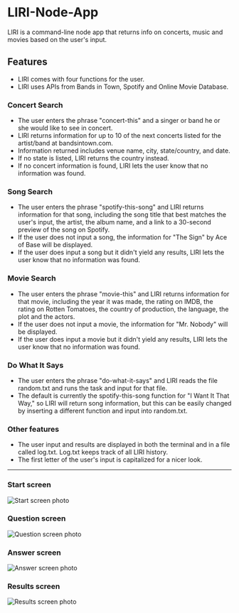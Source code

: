 # LIRI-Node-App
LIRI is a command-line node app that returns info on concerts, music and movies based on the user's input.

## Features
  * LIRI comes with four functions for the user.
  * LIRI uses APIs from Bands in Town, Spotify and Online Movie Database.
### Concert Search
  * The user enters the phrase "concert-this" and a singer or band he or she would like to see in concert.
  * LIRI returns information for up to 10 of the next concerts listed for the artist/band at bandsintown.com.
  * Information returned includes venue name, city, state/country, and date.
  * If no state is listed, LIRI returns the country instead.
  * If no concert information is found, LIRI lets the user know that no information was found.
### Song Search
  * The user enters the phrase "spotify-this-song" and LIRI returns information for that song, including the song title that best matches the user's input, the artist, the album name, and a link to a 30-second preview of the song on Spotify.
  * If the user does not input a song, the information for "The Sign" by Ace of Base will be displayed.
  * If the user does input a song but it didn't yield any results, LIRI lets the user know that no information was found.
### Movie Search
  * The user enters the phrase "movie-this" and LIRI returns information for that movie, including the year it was made, the rating on IMDB, the rating on Rotten Tomatoes, the country of production, the language, the plot and the actors. 
  * If the user does not input a movie, the information for "Mr. Nobody" will be displayed.
  * If the user does input a movie but it didn't yield any results, LIRI lets the user know that no information was found.
### Do What It Says
  * The user enters the phrase "do-what-it-says" and LIRI reads the file random.txt and runs the task and input for that file. 
  * The default is currently the spotify-this-song function for "I Want It That Way," so LIRI will return song information, but this can be easily changed by inserting a different function and input into random.txt.
### Other features
  * The user input and results are displayed in both the terminal and in a file called log.txt. Log.txt keeps track of all LIRI history.
  * The first letter of the user's input is capitalized for a nicer look.

  
  
  
  
  
  
  
  
  
  ***
### Start screen
![Start screen photo](https://github.com/edcourtney74/TriviaGame/blob/master/assets/images/start-screen.png "Start screen")

### Question screen
![Question screen photo](https://github.com/edcourtney74/TriviaGame/blob/master/assets/images/question-screen.png "Question screen")

### Answer screen
![Answer screen photo](https://github.com/edcourtney74/TriviaGame/blob/master/assets/images/answer-screen.png "Answer screen")

### Results screen
![Results screen photo](https://github.com/edcourtney74/TriviaGame/blob/master/assets/images/results-screen.png "Results screen")
